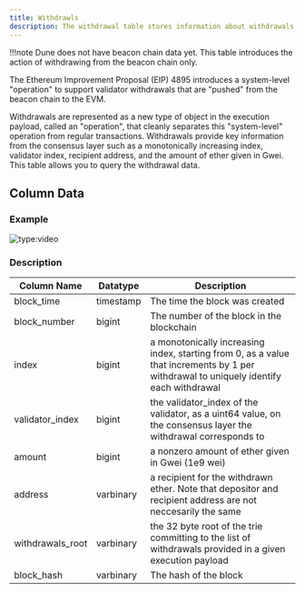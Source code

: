 ```yaml
---
title: Withdrawls
description: The withdrawal table stores information about withdrawals made on the Ethereum beacon chain, including the block time, block number, index, validator index, amount, address, withdrawals root, and block hash.
---
```


!!!note
    Dune does not have beacon chain data yet. This table introduces the action of withdrawing from the beacon chain only.  

The Ethereum Improvement Proposal (EIP) 4895 introduces a system-level "operation" to support validator withdrawals that are "pushed" from the beacon chain to the EVM.

 Withdrawals are represented as a new type of object in the execution payload, called an "operation", that cleanly separates this "system-level" operation from regular transactions. Withdrawals provide key information from the consensus layer such as a monotonically increasing index, validator index, recipient address, and the amount of ether given in Gwei. This table allows you to query the withdrawal data.


## Column Data

### Example

![type:video](https://dune.com/embeds/2363408/3873540)

### Description

| Column Name       | Datatype | Description                                                             |
|-------------------|----------|-------------------------------------------------------------------------|
| block_time        | timestamp | The time the block was created                                          |
| block_number      | bigint    | The number of the block in the blockchain                               |
| index             | bigint    | a monotonically increasing index, starting from 0, as a value that increments by 1 per withdrawal to uniquely identify each withdrawal|
| validator_index   | bigint    | the validator_index of the validator, as a uint64 value, on the consensus layer the withdrawal corresponds to|
| amount            | bigint    | a nonzero amount of ether given in Gwei (1e9 wei)                        |
| address           | varbinary | a recipient for the withdrawn ether. Note that depositor and recipient address are not neccesarily the same|
| withdrawals_root  | varbinary | the 32 byte root of the trie committing to the list of withdrawals provided in a given execution payload|
| block_hash        | varbinary | The hash of the block                                                    |